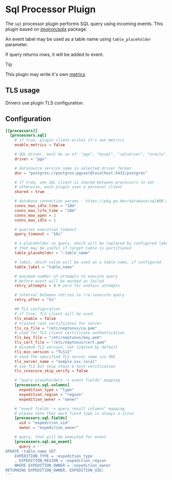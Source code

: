 # Sql Processor Pluign

The `sql` processor plugin performs SQL query using incoming events. This plugin based on [jmoiron/sqlx](https://github.com/jmoiron/sqlx) package.

An event label may be used as a table name using `table_placeholder` parameter.

If query returns rows, it will be added to event.

> [!TIP]  
> This plugin may write it's own [metrics](../../../docs/METRICS.md#db-pool)

## TLS usage
Drivers use plugin TLS configuration.

## Configuration
```toml
[[processors]]
  [processors.sql]
    # if true, plugin client writes it's own metrics
    enable_metrics = false

    # SQL driver, must be on of: "pgx", "mysql", "sqlserver", "oracle", "clickhouse"
    driver = "pgx"

    # datasource service name in selected driver format
    dsn = "postgres://postgres:pguser@localhost:5432/postgres"

    # if true, one SQL client is shared between processors in set
    # otherwise, each plugin uses a personal client
    shared = true

    # database connection params - https://pkg.go.dev/database/sql#DB.SetConnMaxIdleTime
    conns_max_idle_time = "10m"
    conns_max_life_time = "10m"
    conns_max_open = 2
    conns_max_idle = 1

    # queries execution timeout
    query_timeout = "10s"

    # a placeholder in query, which will be replaced by configured label
    # that may be useful if target table is partitioned
    table_placeholder = ":table_name"

    # label, which value will be used as a table name, if configured
    table_label = "table_name"

    # maximum number of attempts to execute query
    # before event will be marked as failed
    retry_attempts = 0 # zero for endless attempts

    # interval between retries to (re-)execute query
    retry_after = "5s"

    ## TLS configuration
    # if true, TLS client will be used
    tls_enable = false
    # trusted root certificates for server
    tls_ca_file = "/etc/neptunus/ca.pem"
    # used for TLS client certificate authentication
    tls_key_file = "/etc/neptunus/key.pem"
    tls_cert_file = "/etc/neptunus/cert.pem"
    # minimum TLS version, not limited by default
    tls_min_version = "TLS12"
    # send the specified TLS server name via SNI
    tls_server_name = "exmple.svc.local"
    # use TLS but skip chain & host verification
    tls_insecure_skip_verify = false

    # "query placeholders -> event fields" mapping
    [processors.sql.columns]
      expedition_type = "type"
      expedition_region = "region"
      expedition_owner = "owner"

    # "event fields -> query result columns" mapping
    # please note that each field type is always a slice
    [processors.sql.fields]
      uid = "expedition_uid"
      owner = "expedition_owner"

    # query, that will be executed for event
    [processors.sql.on_event]
      query = '''
UPDATE :table_name SET
    EXPEDITION_TYPE = :expedition_type
    , EXPEDITION_REGION = :expedition_region
    WHERE EXPEDITION_OWNER = :expedition_owner
RETURNING EXPEDITION_OWNER, EXPEDITION_UID;
'''
```
